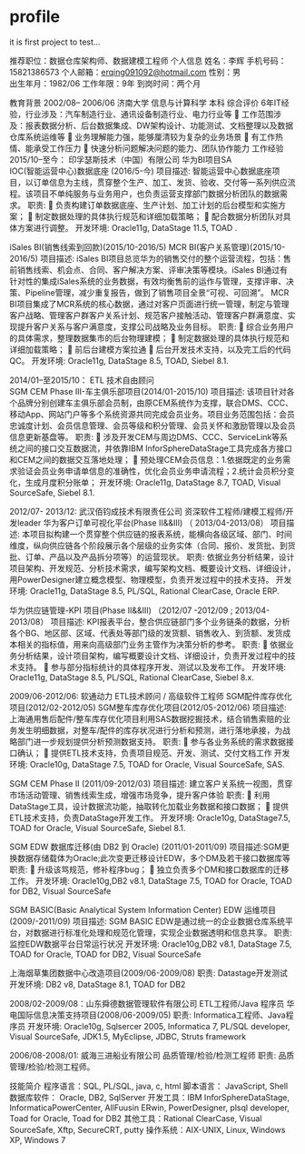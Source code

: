 # profile
it is first project to test...



推荐职位：数据仓库架构师、数据建模工程师
个人信息
姓名：李辉
手机号码：15821386573
个人邮箱：erqing091092@hotmail.com
性别：男	
出生年月：1982/06
工作年限：9年
到岗时间：两个月

教育背景
2002/08– 2006/06   济南大学    信息与计算科学    本科
综合评价
6年IT经验，行业涉及：汽车制造行业、通讯设备制造行业、电力行业等
	工作范围涉及：报表数据分析、后台数据集成、DW架构设计、功能测试、文档整理以及数据仓库系统运维等
	业务理解能力强，能够厘清较为复杂的业务场景
	有工作热情、能承受工作压力
	快速分析问题解决问题的能力、团队协作能力
工作经验
2015/10–至今：  印孚瑟斯技术（中国）有限公司 华为BI项目SA  
IOC(智能运营中心)数据底座 (2016/5-今)
项目描述: 智能运营中心数据底座项目，以订单信息为主线，贯穿整个生产、加工、发货、验收、交付等一系列供应流程。该项目不单纯服务与业务用户，也负责运营支撑部门数据分析团队的数据需求。
职责: 
	负责构建订单数据底座、生产计划、加工计划的后台模型和实施方案；
	制定数据处理的具体执行规范和详细加载策略；
	配合数据分析团队对具体方案进行调整。
开发环境: Oracle11g, DataStage 11.5, TOAD .
 
iSales BI(销售线索到回款)(2015/10-2016/5)
MCR BI(客户关系管理)(2015/10-2016/5)
项目描述: iSales BI项目总览华为的销售交付的整个运营流程，包括：售前销售线索、机会点、合同、客户解决方案、评审决策等模块。iSales BI通过有针对性的集成iSales系统的业务数据，有效均衡售前的运作与管理，支撑评审、决策、Pipeline管理，减少重复报告，做到了销售项目全景“可视、可回溯”。
MCR BI项目集成了MCR系统的核心数据，通过对客户页面进行统一管理，制定与管理客户战略、管理客户群客户关系计划、规范客户接触活动、管理客户群满意度、实现提升客户关系与客户满意度，支撑公司战略及业务目标。
职责: 
	综合业务用户的具体需求，整理数据集市的后台物理建模；
	制定数据处理的具体执行规范和详细加载策略；
	前后台建模方案拉通
	后台开发技术支持，以及完工后的代码QC。
开发环境: Oracle11g, DataStage 8.5, TOAD, Siebel 8.1.
 
2014/01–至2015/10：  ETL      技术自由顾问  
SGM CEM Phase III-车主俱乐部项目(2014/01-2015/10)
项目描述: 该项目针对各个品牌分别创建车主俱乐部会员制，由原CEM系统作为支撑，联合DMS、CCC、移动App、网站门户等多个系统资源共同完成会员业务。项目业务范围包括：会员忠诚度计划、会员信息管理、会员等级和积分管理、会员关怀和激励管理以及会员信息更新基盘等。
职责: 
	涉及开发CEM与周边DMS、CCC、ServiceLink等系统之间的接口交互数据流，并依靠IBM InforSphereDataStage工具完成各方接口和CEM之间的数据交互落地处理；
	预处理CEM会员信息：1.依据既定的业务需求验证会员业务申请单信息的准确性，优化会员业务申请流程；2.统计会员积分变化，生成月度积分账单；
开发环境: Oracle11g, DataStage 8.7, TOAD, Visual SourceSafe, Siebel 8.1.

2012/07- 2013/12: 武汉佰钧成技术有限责任公司  资深软件工程师/建模工程师/开发leader
华为客户订单可视化平台(Phase II&&III) （ 2013/04-2013/08）
项目描述: 本项目拟构建一个贯穿整个供应链的报表系统，能横向各级区域、部门、时间维度，纵向供应链各个阶段展示各个层级的业务实体（合同、报价、发货批、到货批、订单、产品以及产品拆分项等）的运营现状。
职责: 依据业务分析结果，设计项目架构、开发规范、分析技术需求，编写架构文档、概要设计文档、详细设计，用PowerDesigner建立概念模型、物理模型，负责开发过程中的技术支持。
开发环境: Oracle11g, DataStage 8.5, PL/SQL, Rational ClearCase, Oracle ERP.

华为供应链管理-KPI 项目(Phase II&&III) （2012/07 -2012/09 ; 2013/04-2013/08）
项目描述: KPI报表平台，整合供应链部门多个业务链条的数据，分析各个BG、地区部、区域、代表处等部门级的发货额、销售收入、到货额、发货成本相关的指标值，用来向高级部门业务主管作为决策分析的参考。
职责:
	依据业务分析结果，设计项目架构，编写概要设计文档、详细设计，负责开发过程中的技术支持。
	参与部分指标统计的具体程序开发、测试以及发布工作。
开发环境: Oracle11g, DataStage 8.5, PL/SQL, Rational ClearCase, Siebel 8.x.

2009/06-2012/06: 软通动力        ETL技术顾问 / 高级软件工程师
SGM配件库存优化项目(2012/02-2012/05)
SGM整车库存优化项目(2012/05-2012/06)
项目描述: 上海通用售后配件/整车库存优化项目利用SAS数据挖掘技术，结合销售索赔的业务发生明细数据，对整车/配件的库存状况进行分析和预测，进行落地承接，为战略部门进一步规划提供分析预测数据支持。
职责: 
	参与各业务系统的需求数据接口确认；
	提供ETL技术支持，负责项目规范、开发、测试、交付文档工作
开发环境: Oracle10g, DataStage 7.5, TOAD for Oracle, Visual SourceSafe, SAS.

SGM CEM Phase II (2011/09-2012/03)
项目描述: 建立客户关系统一视图，贯穿市场活动管理、销售线索生成，增强市场竞争，提升客户体验
职责: 
	利用DataStage工具，设计数据流功能，抽取转化加载业务数据和接口数据；
	提供ETL技术支持，负责DataStage开发工作。
开发环境: Oracle10g, DataStage7.5, TOAD for Oracle, Visual SourceSafe, Siebel 8.1.

SGM EDW 数据库迁移(由 DB2 到 Oracle) (2011/01-2011/09)
项目描述:SGM更换数据存储载体为Oracle;此次变更迁移设计EDW，多个DM及若干接口数据库等
职责:
	升级该骂规范，修补程序bug；
	独立负责多个DM和接口数据库的迁移工作。
开发环境: Oracle10g,DB2 v8.1, DataStage 7.5, TOAD for Oracle, TOAD for DB2, Visual SourceSafe

SGM BASIC(Basic Analytical System Information Center) EDW 运维项目 (2009/-2011/09)
项目描述: SGM BASIC EDW是通过统一的企业数据仓库系统平台，对数据进行标准化处理和规范化管理，实现企业数据透明和信息共享。
职责: 监控EDW数据平台日常运行状况
开发环境: Oracle10g,DB2 v8.1, DataStage 7.5, TOAD for Oracle, TOAD for DB2, Visual SourceSafe

上海烟草集团数据中心改造项目(2009/06-2009/08)
职责: Datastage开发测试
开发环境: DB2 v8, DataStage 8.1, TOAD for DB2

2008/02-2009/08：山东舜德数据管理软件有限公司          ETL工程师/Java 程序员
华电国际信息决策支持项目(2008/06-2009/05)
职责: Informatica工程师、Java程序员
开发环境: Oracle10g, Sqlsercer 2005, Informatica 7, PL/SQL developer, Visual SourceSafe, JDK1.5, MyEclipse, JDBC, Struts framework

2006/08-2008/01: 威海三进船业有限公司       品质管理/检验/检测工程师
职责: 品质管理/检验/检测工程师。

技能简介
程序语言：SQL, PL/SQL, java, c, html
脚本语言： JavaScript, Shell
数据库软件： Oracle, DB2, SqlServer
开发工具：IBM InforSphereDataStage, InformaticaPowerCenter, AllFuusin ERwin, PowerDesigner, plsql developer, Toad for Oracle, Toad for DB2
其他工具：Rational ClearCase, Visual SourceSafe, Xftp, SecureCRT, putty 
操作系统：AIX-UNIX, Linux, Windows XP, Windows 7

